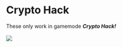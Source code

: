 # Crypto Hack

These only work in gamemode ***Crypto Hack!***
<br>
<br>
<img src="https://user-images.githubusercontent.com/58155937/144766765-1dd100c6-8661-4eed-a833-9cdbd244724e.png">
